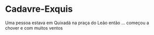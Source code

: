 # Cadavre-Exquis
Uma pessoa estava em Quixadá na praça do Leão então ...
começou a chover e com muitos ventos
